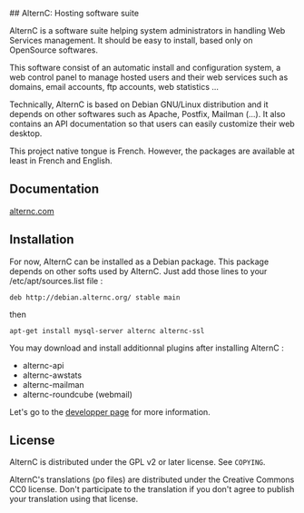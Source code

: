 ## AlternC: Hosting software suite 

AlternC is a software suite helping system administrators in handling
Web Services management. It should be easy to install, based only on 
OpenSource softwares. 

This software consist of an automatic install and configuration system, a web control panel to manage hosted users and their web services such as domains, email accounts, ftp accounts, web statistics ...

Technically, AlternC is based on Debian GNU/Linux distribution and it depends on other softwares such as Apache, Postfix, 
Mailman (...). It also contains an API documentation so that users can easily customize their web desktop.

This project native tongue is French. However, the packages are available at least in French and English. 

## Documentation

[alternc.com](https://alternc.com)

## Installation


For now, AlternC can be installed as a Debian package. This package 
depends on other softs used by AlternC. Just add those lines to your
/etc/apt/sources.list file : 

```
deb http://debian.alternc.org/ stable main
```

then 

```
apt-get install mysql-server alternc alternc-ssl
```

You may download and install additionnal plugins after installing AlternC :

* alternc-api
* alternc-awstats
* alternc-mailman
* alternc-roundcube (webmail)

Let's go to the [developper page](http://alternc.com) for more information.


## License


AlternC is distributed under the GPL v2 or later license. See `COPYING`.

AlternC's translations (po files) are distributed under the Creative Commons
CC0 license. Don't participate to the translation if you don't agree to publish
your translation using that license.

